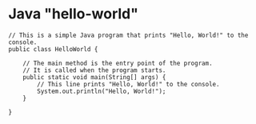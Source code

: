 # Java "hello-world"
    
    // This is a simple Java program that prints "Hello, World!" to the console.
    public class HelloWorld {
    
        // The main method is the entry point of the program.
        // It is called when the program starts.
        public static void main(String[] args) {
            // This line prints "Hello, World!" to the console.
            System.out.println("Hello, World!");
        }
        
    }
